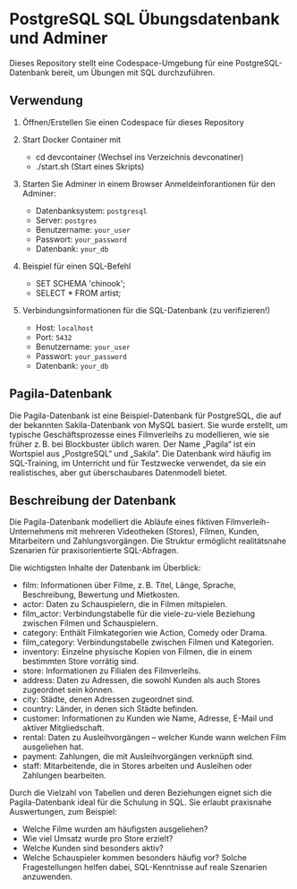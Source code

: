 # PostgreSQL SQL Übungsdatenbank und Adminer

Dieses Repository stellt eine Codespace-Umgebung für eine PostgreSQL-Datenbank bereit, um Übungen mit SQL durchzuführen.

## Verwendung

1. Öffnen/Erstellen Sie einen Codespace für dieses Repository

2. Start Docker Container mit
    - cd devcontainer  (Wechsel ins Verzeichnis devconatiner)
    - ./start.sh  (Start eines Skripts)

3. Starten Sie Adminer in einem Browser
Anmeldeinforantionen für den Adminer:
    - Datenbanksystem: `postgresql`
    - Server: `postgres`
    - Benutzername: `your_user`
    - Passwort: `your_password`
    - Datenbank: `your_db`



4. Beispiel für einen SQL-Befehl
    - SET SCHEMA 'chinook';
    - SELECT * FROM artist;

5. Verbindungsinformationen für die SQL-Datenbank  (zu verifizieren!)
    - Host: `localhost`
    - Port: `5432`
    - Benutzername: `your_user`
    - Passwort: `your_password`
    - Datenbank: `your_db`


## Pagila-Datenbank
Die Pagila-Datenbank ist eine Beispiel-Datenbank für PostgreSQL, die auf der bekannten Sakila-Datenbank von MySQL basiert. Sie wurde erstellt, um typische Geschäftsprozesse eines Filmverleihs zu modellieren, wie sie früher z. B. bei Blockbuster üblich waren. Der Name „Pagila“ ist ein Wortspiel aus „PostgreSQL“ und „Sakila“. Die Datenbank wird häufig im SQL-Training, im Unterricht und für Testzwecke verwendet, da sie ein realistisches, aber gut überschaubares Datenmodell bietet.

## Beschreibung der Datenbank
Die Pagila-Datenbank modelliert die Abläufe eines fiktiven Filmverleih-Unternehmens mit mehreren Videotheken (Stores), Filmen, Kunden, Mitarbeitern und Zahlungsvorgängen. Die Struktur ermöglicht realitätsnahe Szenarien für praxisorientierte SQL-Abfragen.

Die wichtigsten Inhalte der Datenbank im Überblick:
- film: Informationen über Filme, z. B. Titel, Länge, Sprache, Beschreibung, Bewertung und Mietkosten.
- actor: Daten zu Schauspielern, die in Filmen mitspielen.
- film_actor: Verbindungstabelle für die viele-zu-viele Beziehung zwischen Filmen und Schauspielern.
- category: Enthält Filmkategorien wie Action, Comedy oder Drama.
- film_category: Verbindungstabelle zwischen Filmen und Kategorien.
- inventory: Einzelne physische Kopien von Filmen, die in einem bestimmten Store vorrätig sind.
- store: Informationen zu Filialen des Filmverleihs.
- address: Daten zu Adressen, die sowohl Kunden als auch Stores zugeordnet sein können.
- city: Städte, denen Adressen zugeordnet sind.
- country: Länder, in denen sich Städte befinden.
- customer: Informationen zu Kunden wie Name, Adresse, E-Mail und aktiver Mitgliedschaft.
- rental: Daten zu Ausleihvorgängen – welcher Kunde wann welchen Film ausgeliehen hat.
- payment: Zahlungen, die mit Ausleihvorgängen verknüpft sind.
- staff: Mitarbeitende, die in Stores arbeiten und Ausleihen oder Zahlungen bearbeiten.

Durch die Vielzahl von Tabellen und deren Beziehungen eignet sich die Pagila-Datenbank ideal für die Schulung in SQL. Sie erlaubt praxisnahe Auswertungen, zum Beispiel:
- Welche Filme wurden am häufigsten ausgeliehen?
- Wie viel Umsatz wurde pro Store erzielt?
- Welche Kunden sind besonders aktiv?
- Welche Schauspieler kommen besonders häufig vor?
Solche Fragestellungen helfen dabei, SQL-Kenntnisse auf reale Szenarien anzuwenden.

